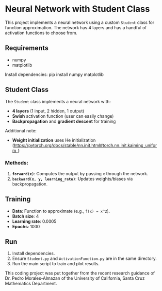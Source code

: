 # Neural Network with Student Class

This project implements a neural network using a custom `Student` class for function approximation. The network has 4 layers and has a handful of activation functions to choose from.

## Requirements

- numpy
- matplotlib

Install dependencies:
pip install numpy matplotlib

## Student Class

The `Student` class implements a neural network with:
- **4 layers** (1 input, 2 hidden, 1 output)
- **Swish** activation function (user can easily change)
- **Backpropagation** and **gradient descent** for training

Additional note:
- **Weight initialization** uses He initialization (https://pytorch.org/docs/stable/nn.init.html#torch.nn.init.kaiming_uniform_)

### Methods:
1. **`forward(x)`**: Computes the output by passing `x` through the network.
2. **`backward(x, y, learning_rate)`**: Updates weights/biases via backpropagation.

## Training

- **Data**: Function to approximate (e.g., `f(x) = x^2`).
- **Batch size**: 4
- **Learning rate**: 0.0005
- **Epochs**: 1000

## Run

1. Install dependencies.
2. Ensure `Student.py` and `ActivationFunction.py` are in the same directory.
3. Run the main script to train and plot results.

This coding project was put together from the recent research guidance of Dr. Pedro Morales-Almazan of the University of California, Santa Cruz Mathematics Department.